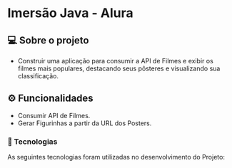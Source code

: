 # Imersão Java - Alura


## 💻 Sobre o projeto

- Construir uma aplicação para consumir a API de Filmes e exibir os filmes mais populares, destacando seus pôsteres e visualizando sua classificação.

## ⚙️ Funcionalidades

- Consumir API de Filmes.
- Gerar Figurinhas a partir da URL dos Posters.


### 🚀 Tecnologias
As seguintes tecnologias foram utilizadas no desenvolvimento do Projeto: </br>
